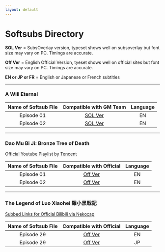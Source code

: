 ```yaml
---
layout: default
---
```


# Softsubs Directory


**SOL Ver**         = SubsOverlay version, typeset shows well on subsoverlay but font size may vary on PC. Timings are accurate.


**Off Ver**         = English Official Version, tyeset shows well on official sites but font size may vary on PC. Timings are accurate.


**EN or JP or FR**  = English or Japanese or French subtitles


-----

### A Will Eternal

| Name of Softsub File | Compatible with GM Team | Language |
| :-: | :-: | :-: |
| Episode 01 | <a href="https://wuzimiko.github.io/subsoverlay/awilleternal/subs/SOLverAWE12.ass">SOL Ver</a>  | EN |
| Episode 02 | <a href="https://wuzimiko.github.io/subsoverlay/awilleternal/subs/SOLverAWE13.ass">SOL Ver</a>  | EN |

---

### Dao Mu Bi Ji: Bronze Tree of Death

<a href="https://www.youtube.com/playlist?list=PLxOs22nkVmnKroGV7O6qMwZ59RW31elGF">Official Youtube Playlist by Tencent</a>

| Name of Softsub File | Compatible with Official | Language |
| :-: | :-: | :-: |
| Episode 01 | <a href="https://wuzimiko.github.io/subsoverlay/bronzetreeofdeath/subs/OffverDMBJ01.ass">Off Ver</a>  | EN |
| Episode 02 | <a href="https://wuzimiko.github.io/subsoverlay/bronzetreeofdeath/subs/OffverDMBJ02.ass">Off Ver</a>  | EN |

---

### The Legend of Luo Xiaohei 羅小黑戰記
<a href="https://nekocap.com/capper/DF3YHpusniF">Subbed Links for Official Bilibili via Nekocap</a>

| Name of Softsub File | Compatible with Official | Language |
| :-: | :-: | :-: |
| Episode 29 | <a href="https://wuzimiko.github.io/subsoverlay/luoxiaohei/subs/ENOffVerLuoXiaoHeiEP29.ass">Off Ver</a>  | EN |
| Episode 29 | <a href="https://wuzimiko.github.io/subsoverlay/luoxiaohei/subs/JPOffVerLuoXiaoHeiEP29.ass">Off Ver</a>  | JP |

